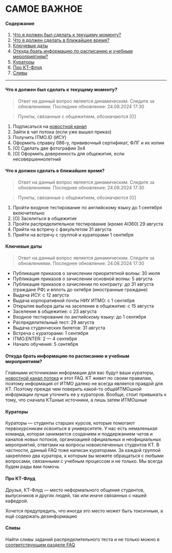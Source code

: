# САМОЕ ВАЖНОЕ

#### Содержание

1. [Что я должен был сделать к текущему моменту?](https://erzherzogdx.github.io/itmo-ct-faq/1_base/#_1)
2. [Что я должен сделать в ближайшее время?](https://erzherzogdx.github.io/itmo-ct-faq/1_base/#_2)
3. [Ключевые даты](https://erzherzogdx.github.io/itmo-ct-faq/1_base/#_3)
4. [Откуда брать информацию по расписанию и учебным мероприятиям?](https://erzherzogdx.github.io/itmo-ct-faq/1_base/#_4)
5. [Кураторы](https://erzherzogdx.github.io/itmo-ct-faq/1_base/#_5)
6. [Про КТ-Флуд](https://erzherzogdx.github.io/itmo-ct-faq/1_base/#_6)
7. [Сливы](https://erzherzogdx.github.io/itmo-ct-faq/1_base/#_7)

* * *

#### Что я должен был сделать к текущему моменту?

> Ответ на данный вопрос является динамическим. Следите за обновлениями. Последнее обновление: 24.08.2024 17:30

> Пункты, связанные с общежитием, обозначаются \[О]

1. Подписаться на [новостной канал](https://t.me/ct_y2024_news)
2. Зайти в чат потока (если уже вышел приказ)
3. Получить ITMO.ID (ИСУ)
4. Оформить справку 086-у, прививочный сертификат, ФЛГ и их копии
5. \[О] Сделать две фотографии 3x4
6. \[О] Оформить доверенность для общежития, если несовершеннолетний

#### Что я должен сделать в ближайшее время?

> Ответ на данный вопрос является динамическим. Следите за обновлениями. Последнее обновление: 24.08.2024 17:30

> Пункты, связанные с общежитием, обозначаются \[О]

1. Пройти входное тестирование по английскому языку до 1 сентября включительно
2. \[О] Заселиться в общежитие
3. Пройти распределительное тестирование (кроме AI360) 29 августа
4. Прийти на встречу с факультетом 31 августа
5. Прийти на встречу с группой и кураторами 1 сентября

#### Ключевые даты

> Ответ на данный вопрос является динамическим. Следите за обновлениями. Последнее обновление: 24.08.2024 17:30

- Публикация приказов о зачислении приоритетной волны: 30 июля
- Публикация приказов о зачислении основной волны: 5 августа
- Публикация приказов о зачислении по контракту: до 31 августа (граждане РФ) и вплоть до октября (иностранные граждане)
- Выдача ИСУ: с 12 августа
- Выдача корпоративной почты НИУ ИТМО: с 1 сентября
- Открытие выбора даты на заселение в общежитие: с 15 августа
- Заселение в общежитие: с 23 августа
- Входное тестирование по английскому языку: до 1 сентября
- Распределительный тест: 29 августа
- Выдача студенческих билетов: 31 августа
- Встреча с кураторами: 1 сентября
- ITMO.ENTER: 2 — 4 сентября
- Начало обучения: 5 сентября

#### Откуда брать информацию по расписанию и учебным мероприятиям?

Главными источниками информации для вас будут ваши кураторы, [новостной канал потока](https://t.me/ct_y2025_news) и этот FAQ. КТ живет по своим правилам, поэтому информация от ИТМО далеко не всегда является правдой для КТ. Поэтому прежде чем поверить какой-то общеИТМОшной информации лучше уточнить ее у кураторов. Вообще, стоит привыкать к тому, что сначала КТшные источники, а лишь затем ИТМОшные

#### Кураторы

Кураторы — студенты старших курсов, которые помогают первокурсникам освоиться в университете. У нас есть немаленькая команда, которая занимается созданием и поддержанием чатов и каналов новых потоков, организацией официальных и неофициальных мероприятий, ответами на вопросы новоиспеченных студентов КТ. В частности, данный FAQ тоже написан кураторами. За каждой группой закреплено два куратора, к которым вы можете обращаться с любыми вопросами, связанными с учебным процессом и не только. Мы всегда будем рады вам помочь

#### Про КТ-Флуд

Друзья, КТ-Флуд — место неформального общения студентов, выпускников и других людей, так или иначе связанных с нашей кафедрой. 

Хочется предупредить, что иногда это место может быть токсичным, а ещё содержать дезинформацию

#### Сливы

Найти сливы заданий распределительного теста и не только можно в [соответствующем разделе FAQ](https://erzherzogdx.github.io/itmo-ct-faq/17_plums)

